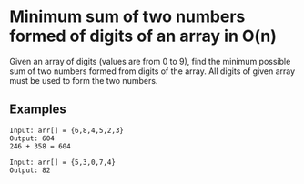 # Minimum sum of two numbers formed of digits of an array in O(n)

Given an array of digits (values are from 0 to 9), find the minimum possible sum of two numbers formed from digits of the array. All digits of given array must be used to form the two numbers.

## Examples

```
Input: arr[] = {6,8,4,5,2,3}
Output: 604
246 + 358 = 604

Input: arr[] = {5,3,0,7,4}
Output: 82
```

